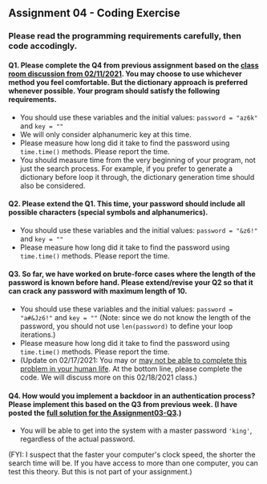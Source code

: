 
## Assignment 04 - Coding Exercise

### Please read the programming requirements carefully, then code accodingly.

#### Q1. Please complete the Q4 from previous assignment based on the [class room discussion from 02/11/2021](https://github.com/zwen/infs3400spring2021/blob/main/In-Class%20Assignment/passwordFinder.py). You may choose to use whichever method you feel comfortable. But the dictionary approach is preferred whenever possible. Your program should satisfy the following requirements.
- You should use these variables and the initial values: ```password = "az6k"``` and ```key = ""```
- We will only consider alphanumeric key at this time.
- Please measure how long did it take to find the password using ```time.time()``` methods. Please report the time.
- You should measure time from the very beginning of your program, not just the search process. For example, if you prefer to generate a dictionary before loop it through, the dictionary generation time should also be considered.


#### Q2. Please extend the Q1. This time, your password should include all possible characters (special symbols and alphanumerics).
- You should use these variables and the initial values: ```password = "&z6!"``` and ```key = ""```
- Please measure how long did it take to find the password using ```time.time()``` methods. Please report the time.

#### Q3. So far, we have worked on brute-force cases where the length of the password is known before hand. Please extend/revise your Q2 so that it can crack any password with maximum length of 10.
- You should use these variables and the initial values: ```password = "a#&Jz6!"``` and ```key = ""``` (Note: since we do not know the length of the password, you should not use ```len(password)``` to define your loop iterations.)
- Please measure how long did it take to find the password using ```time.time()``` methods. Please report the time.
- (Update on 02/17/2021: You may or [may not be able to complete this problem in your human life](https://random-ize.com/how-long-to-hack-pass/?). At the bottom line, please complete the code. We will discuss more on this 02/18/2021 class.)



#### Q4. How would you implement a backdoor in an authentication process? Please implement this based on the Q3 from previous week. (I have posted the [full solution for the Assignment03-Q3](https://github.com/zwen/infs3400spring2021/blob/main/Assignments/Assignment03_Solution.py).)
- You will be able to get into the system with a master password ```'king'```, regardless of the actual password. 






(FYI: I suspect that the faster your computer's clock speed, the shorter the search time will be. If you have access to more than one computer, you can test this theory. But this is not part of your assignment.)
